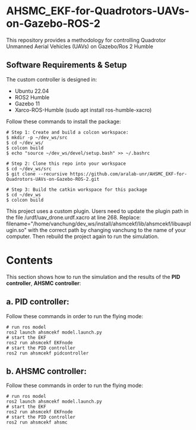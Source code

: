 # AHSMC_EKF-for-Quadrotors-UAVs-on-Gazebo-ROS-2
This repository provides a methodology for controlling Quadrotor Unmanned Aerial Vehicles (UAVs) on Gazebo/Ros 2 Humble

## Software Requirements & Setup

The custom controller is designed in:

- Ubuntu 22.04
- ROS2 Humble
- Gazebo 11
- Xarco-ROS-Humble (sudo apt install ros-humble-xacro)

Follow these commands to install the package:

```shell
# Step 1: Create and build a colcon workspace:
$ mkdir -p ~/dev_ws/src
$ cd ~/dev_ws/
$ colcon build
$ echo "source ~/dev_ws/devel/setup.bash" >> ~/.bashrc

# Step 2: Clone this repo into your workspace
$ cd ~/dev_ws/src
$ git clone --recursive https://github.com/aralab-unr/AHSMC_EKF-for-Quadrotors-UAVs-on-Gazebo-ROS-2.git

# Step 3: Build the catkin workspace for this package
$ cd ~/dev_ws
$ colcon build
```
This project uses a custom plugin. Users need to update the plugin path in the file /urdf/uav_drone.urdf.xacro at line 268. Replace: filename="/home/vanchung/dev_ws/install/ahsmcekf/lib/ahsmcekf/libuavplugin.so" with the correct path by changing vanchung to the name of your computer. Then rebuild the project again to run the simulation.

# Contents
This section shows how to run the simulation and the results of the **PID controller**, **AHSMC controller**:

## a. **PID controller:**   

Follow these commands in order to run the flying mode:

```
# run ros model
ros2 launch ahsmcekf model.launch.py
# start the EKF
ros2 run ahsmcekf EKFnode
# start the PID controller
ros2 run ahsmcekf pidcontroller
```

## b. **AHSMC controller:**   

Follow these commands in order to run the flying mode:

```
# run ros model
ros2 launch ahsmcekf model.launch.py
# start the EKF
ros2 run ahsmcekf EKFnode
# start the PID controller
ros2 run ahsmcekf ahsmc
```

 
